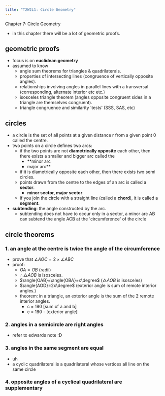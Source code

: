 ```yaml
---
title: "T2W2L1: Circle Geometry"
---
```


Chapter 7: Circle Geometry

- in this chapter there will be a lot of geometric proofs.

## geometric proofs

- focus is on **euclidean geometry**
- assumed to know
  - angle sum theorems for triangles & quadrilaterals.
  - properties of intersecting lines (congruence of vertically opposite angles).
  - relationships involving angles in parallel lines with a transversal (corresponding, alternate interior etc etc.)
  - isosceles triangle theorem (angles opposite congruent sides in a triangle are themselves congruent).
  - triangle congruence and similarity 'tests' (SSS, SAS, etc)

## circles

- a circle is the set of all points at a given distance r from a given point $0$ called the centre.
- two points on a circle defines two arcs:
  - if the two points are not **diametrically opposite** each other, then there exists a smaller and bigger arc called the
    - \*\*minor arc
    - major arc\*\*
  - if it is diametrically opposite each other, then there exists two semi circles.
  - points drawn from the centre to the edges of an arc is called a **sector**.
    - **minor sector, major sector**
  - if you join the circle with a straight line (called a **chord**), it is called a **segment**.
- **subtending**: the angle constructed by the arc.
  - subtending does not have to occur only in a sector, a minor arc AB can subtend the angle ACB at the 'circumference' of the circle

## circle theorems

### 1. an angle at the centre is twice the angle of the circumference

- prove that $\angle{AOC}=2\times\angle{ABC}$
- proof:
  - $OA=OB$ (radii)
  - $\therefore\triangle AOB$ is isosceles.
  - $\angle{OAB}=\angle{OBA}=x\degree$ ($\triangle{AOB}$ is isosceles)
  - $\angle{AOD}=2x\degree$ (exterior angle is sum of remote interior angles.)
  - theorem: in a triangle, an exterior angle is the sum of the 2 remote interior angles.
    - c = 180 [sum of a and b]
    - c = 180 - [exterior angle]

### 2. angles in a semicircle are right angles

- refer to edwards note :D

### 3. angles in the same segment are equal

- uh
- a cyclic quadrilateral is a quadrilateral whose vertices all line on the same circle

### 4. opposite angles of a cyclical quadrilateral are supplementary

